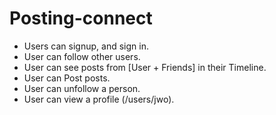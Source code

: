 Posting-connect
=================
- Users can signup, and sign in.
- User can follow other users.
- User can see posts from [User + Friends] in their Timeline.
- User can Post posts.
- User can unfollow a person.
- User can view a profile (/users/jwo).

